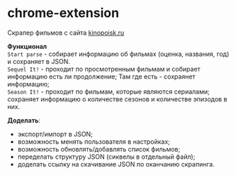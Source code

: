 # chrome-extension

Скрапер фильмов с сайта [kinopoisk.ru](https://www.kinopoisk.ru/)

**Функционал**  
`Start parse` - cобирает информацию об фильмах (оценка, названия, год) и сохраняет в JSON.  
`Sequel It!` - проходит по просмотренным фильмам и собирает информацию есть ли продолжение; Там где есть - сохраянет информацию;  
`Season It!` - проходит по фильмам, которые являются сериалами; сохраняет информацию о количестве сезонов и количестве эпизодов в них.

**Доделать**:
- экспорт/импорт в JSON;
- возможность менять пользователя в настройках;
- возможность обновлять/добавлять список фильмов;
- переделать структуру JSON (сиквелы в отдельный файл);
- доделать ссылку на скачивание JSON по оканчанию скрапинга.